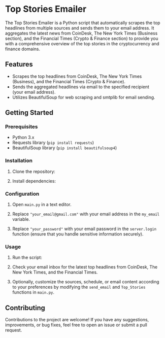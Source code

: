 # Top Stories Emailer

The Top Stories Emailer is a Python script that automatically scrapes the top headlines from multiple sources and sends them to your email address. It aggregates the latest news from CoinDesk, The New York Times (Business section), and the Financial Times (Crypto & Finance section) to provide you with a comprehensive overview of the top stories in the cryptocurrency and finance domains.

## Features

- Scrapes the top headlines from CoinDesk, The New York Times (Business), and the Financial Times (Crypto & Finance).
- Sends the aggregated headlines via email to the specified recipient (your email address).
- Utilizes BeautifulSoup for web scraping and smtplib for email sending.

## Getting Started

### Prerequisites

- Python 3.x
- Requests library (`pip install requests`)
- BeautifulSoup library (`pip install beautifulsoup4`)

### Installation

1. Clone the repository:

2. Install dependencies:

### Configuration

1. Open `main.py` in a text editor.

2. Replace `"your_email@gmail.com"` with your email address in the `my_email` variable.

3. Replace `"your_password"` with your email password in the `server.login` function (ensure that you handle sensitive information securely).

### Usage

1. Run the script:

2. Check your email inbox for the latest top headlines from CoinDesk, The New York Times, and the Financial Times.

3. Optionally, customize the sources, schedule, or email content according to your preferences by modifying the `send_email` and `Top_Stories` functions in `main.py`.

## Contributing

Contributions to the project are welcome! If you have any suggestions, improvements, or bug fixes, feel free to open an issue or submit a pull request.

